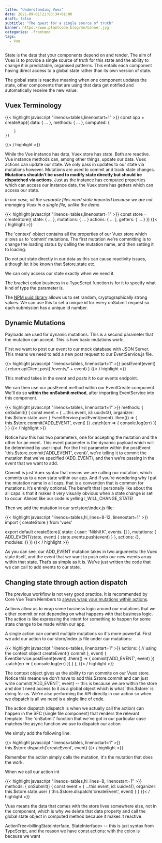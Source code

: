 ```yaml
---
title: "Understanding Vuex"
date: 2021-09-01T21:03:34+01:00
draft: false
subtitle: "The quest for a single source of truth"
banner: https://www.plantcode.blog/me/banner.jpg
categories: -frontend
tags:
  - Vue
---
```


State is the data that your components depend on and render. The aim of Vuex is to provide a single source of truth for this state and the ability to change it in predictable, organised patterns. This entails each component having direct access to a global state rather than its own version of state.

The global state is reactive meaning when one component updates the state, other components that are using that data get notified and automatically receive the new value.

## Vuex Terminology

{{< highlight javascript "linenos=tables,linenostart=1" >}}
const app = createApp({
data: {
...
},
methods: {
...
},
computed: {

        }
    })

{{< / highlight >}}

While the Vue instance has data, Vuex store has state. Both are reactive. Vue instance methods can, among other things, update our data. Vuex actions can update our state. We only pass in updates to our state via mutations however. Mutations are used to commit and track state changes. **Mutations shouldn't be used to modify state directly but should be dispatched via actions**. Just as the instance has computed properties which can access our instance data, the Vuex store has getters which can access our state.

*In our case, all the separate files need state imported because we are not managing Vuex in a single file, unlike the demo.*

{{< highlight javascript "linenos=tables,linenostart=1" >}}
const store = createStore({
 state: {
     ...
 },
 mutations: {
     ...
 }
 actions: {
     ...
 },
 getters: {
     ...
 }
})
{{< / highlight >}}

The 'context' object contains all the properties of our Vuex store which allows us to 'commit' mutations. The first mutation we're committing is to change the loading status by calling the mutation name, and then setting it to loading.

Do not put state directly in our data as this can cause reactivity issues, although let it be known that $store.state etc.

We can only access our state exactly when we need it.

The bracket colon business in a TypeScript function is for it to specify what kind of type the parameter is.

The [NPM uuid library](https://www.npmjs.com/package/uuid) allows us to set random, cryptographically strong values. We can use this to set a unique id for every onSubmit request so each submission has a unique id number.

## Dynamic Mutations

Payloads are used for dynamic mutations. This is a second parameter that the mutation can accept. This is how basic mutations work:

First we want to post our event to our mock database with JSON Server. This means we need to add a new post request to our EventService.js file.

{{< highlight javascript "linenos=tables, linenostart=1" >}}
  postEvent(event) {
    return apiClient.post('/events/' + event)
  }
{{< / highlight >}}

This method takes in the event and *posts* it to our events endpoint.

We can then use our postEvent method within our EventCreate component. We'll do so **within the onSubmit method**, after importing EventService into this component.

{{< highlight javascript "linenos=tables, linenostart=1" >}}
  methods: {
    onSubmit() {
      const event = {
        ...this.event,
        id: uuidv4(),
        organizer: this.$store.state.user
      }
      EventService.postEvent(event)
        .then(() => {
          this.$store.commit('ADD_EVENT', event)
        })
        .catch(err => {
          console.log(err)
        })
    }
  }
{{< / highlight >}}

Notice how this has two parameters, one for accepting the mutation and the other for an event. This event parameter is the dynamic payload which will be determined by user input. For the first parameter within the postEvent 'this.$store.commit('ADD_EVENT', event)', we're telling it to commit the mutation that we've specified (ADD_EVENT), and then we're passing in the event that we want to add.

Commit is just Vuex syntax that means we are calling our mutation, which commits us to a new state within our app. And if you’re wondering why I put the mutation name in all caps, that is a convention that is common for mutations. It’s entirely optional. The benefit that I personally like about the all caps is that it makes it very visually obvious when a state change is set to occur. Almost like our code is yelling I_WILL_CHANGE_STATE!

Then we add the mutation in our src\store\index.js file:

{{< highlight javascript "linenos=tables,hl_lines=8-12, linenostart=1" >}}
import { createStore } from 'vuex'

export default createStore({
  state: {
    user: 'Nikhil K',
    events: []
  },
  mutations: {
    ADD_EVENT(state, event) {
      state.events.push(event)
    }
  },
  actions: {},
  modules: {}
})
{{< / highlight >}}

As you can see, our ADD_EVENT mutation takes in two arguments: the Vuex state itself, and the event that we want to push onto our new events array within that state. That’s as simple as it is. We’ve just written the code that we can call to add events to our state.

## Changing state through action dispatch

The previous workflow is not very good practice. It is recommended by Core Vue Team Members to [always wrap your mutations within actions](https://next.vuex.vuejs.org/guide/actions.html).

Actions allow us to wrap some business logic around our mutations that we either commit or not depending on what happens with that business logic. The action is like expressing the intent for something to happen for some state change to be made within our app.

A single action can commit multiple mutations so it's more powerful. First we add our action to our store/index.js file under our mutations:

{{< highlight javascript "linenos=tables, linenostart=1" >}}
  actions: {
    // using the context object
    createEvent({ commit }, event) {
      EventService.postEvent(event)
        .then(() => {
          commit('ADD_EVENT', event)
        })
        .catch(err => {
          console.log(err)
        })
    }
  },
{{< / highlight >}}

The context object gives us the ability to run commits on our Vuex store. Notice this means we don't have to add this.$store.commit and can just write commit('ADD_EVENT', event) -- this is because we are within the store and don't need access to it as a global object which is what `this.$store` is doing for us. We're also performing the API directly in our action so when we dispatch is all we need is a single line of code.

The action dispatch (dispatch is when we actually call the action) can happen in the SFC (single file component) that renders the relevant template. The 'onSubmit' function that we've got in our particular case matches the async function we use to dispatch our action.

We simply add the following line:

{{< highlight javascript "linenos=tables, linenostart=1" >}}
 this.$store.dispatch('createEvent', event)
{{< / highlight >}}

Remember the action simply calls the mutation, it's the mutation that does the work.



When we call our action int

{{< highlight javascript "linenos=tables,hl_lines=8, linenostart=1" >}}
methods: {
    onSubmit() {
      const event = {
        ...this.event,
        id: uuidv4(),
        organizer: this.$store.state.user
      }
      this.$store.dispatch('createEvent', event)
    }
  }
{{< / highlight >}}

Vuex means the data that comes with the store lives somewhere else, not in the component, which is why we delete that data property and call the global state object in computed method because it makes it reactive.


ActionTree<billingStateInterface, StateInterface> -- this is just syntax from TypeScript, and the reason we have const actions: with the colon is because we want

